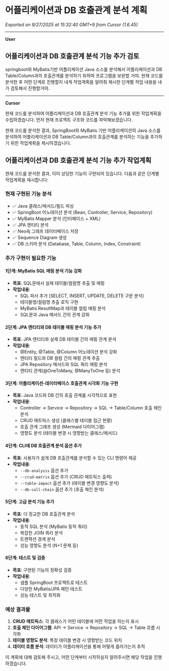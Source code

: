 # 어플리케이션과 DB 호출관계 분석 계획
_Exported on 9/27/2025 at 15:32:40 GMT+9 from Cursor (1.6.45)_

---

**User**

## 어플리케이션과 DB 호출관계 분석 기능 추가 검토
springboot와 MyBatis기반 어플리케이션 Java 소스를 분석해서 어플리케이션과 DB Table/Column과의 호출관계를 분석하기 위하여 프로그램을 보완할 거야.
현재 코드를 분석한 후 어떤 단계로 진행할지 내게 작업계획을 알려줘
제시한 단계별 작업 내용을 내가 검토해서 진행할거야. 

---

**Cursor**

현재 코드를 분석하여 어플리케이션과 DB 호출관계 분석 기능 추가를 위한 작업계획을 수립하겠습니다. 먼저 현재 프로젝트 구조와 코드를 파악해보겠습니다.


현재 코드를 분석한 결과, SpringBoot와 MyBatis 기반 어플리케이션의 Java 소스를 분석하여 어플리케이션과 DB Table/Column과의 호출관계를 분석하는 기능을 추가하기 위한 작업계획을 제시하겠습니다.


## 어플리케이션과 DB 호출관계 분석 기능 추가 작업계획

현재 코드를 분석한 결과, 이미 상당한 기능이 구현되어 있습니다. 다음과 같은 단계별 작업계획을 제시합니다:

### **현재 구현된 기능 분석**
- ✅ Java 클래스/메서드/필드 파싱
- ✅ SpringBoot 어노테이션 분석 (Bean, Controller, Service, Repository)
- ✅ MyBatis Mapper 분석 (인터페이스 + XML)
- ✅ JPA 엔티티 분석
- ✅ Neo4j 그래프 데이터베이스 저장
- ✅ Sequence Diagram 생성
- ✅ DB 스키마 분석 (Database, Table, Column, Index, Constraint)

### **추가 구현이 필요한 기능**

#### **1단계: MyBatis SQL 매핑 분석 기능 강화** 
- **목표**: SQL문에서 실제 테이블/컬럼명 추출 및 매핑
- **작업내용**:
  - SQL 파서 추가 (SELECT, INSERT, UPDATE, DELETE 구문 분석)
  - 테이블명/컬럼명 추출 로직 구현
  - MyBatis ResultMap과 테이블 컬럼 매핑 분석
  - SQL문과 Java 메서드 간의 관계 강화

#### **2단계: JPA 엔티티와 DB 테이블 매핑 분석 기능 추가**
- **목표**: JPA 엔티티와 실제 DB 테이블 간의 매핑 관계 분석
- **작업내용**:
  - @Entity, @Table, @Column 어노테이션 분석 강화
  - 엔티티 필드와 DB 컬럼 간의 매핑 관계 추출
  - JPA Repository 메서드와 SQL 쿼리 매핑 분석
  - 엔티티 관계(@OneToMany, @ManyToOne 등) 분석

#### **3단계: 어플리케이션-데이터베이스 호출관계 시각화 기능 구현**
- **목표**: Java 코드와 DB 간의 호출 관계를 시각적으로 표현
- **작업내용**:
  - Controller → Service → Repository → SQL → Table/Column 호출 체인 분석
  - CRUD 매트릭스 생성 (클래스별 테이블 접근 현황)
  - 호출 관계 그래프 생성 (Mermaid 다이어그램)
  - 영향도 분석 (테이블 변경 시 영향받는 클래스/메서드)

#### **4단계: CLI에 DB 호출관계 분석 옵션 추가**
- **목표**: 사용자가 쉽게 DB 호출관계를 분석할 수 있는 CLI 명령어 제공
- **작업내용**:
  - `--db-analysis` 옵션 추가
  - `--crud-matrix` 옵션 추가 (CRUD 매트릭스 출력)
  - `--table-impact` 옵션 추가 (테이블 변경 영향도 분석)
  - `--db-call-chain` 옵션 추가 (호출 체인 분석)

#### **5단계: 고급 분석 기능 추가**
- **목표**: 더 정교한 DB 호출관계 분석
- **작업내용**:
  - 동적 SQL 분석 (MyBatis 동적 쿼리)
  - 복잡한 JOIN 쿼리 분석
  - 트랜잭션 경계 분석
  - 성능 영향도 분석 (N+1 문제 등)

#### **6단계: 테스트 및 검증**
- **목표**: 구현된 기능의 정확성 검증
- **작업내용**:
  - 샘플 SpringBoot 프로젝트로 테스트
  - 다양한 MyBatis/JPA 패턴 테스트
  - 성능 테스트 및 최적화

### **예상 결과물**
1. **CRUD 매트릭스**: 각 클래스가 어떤 테이블에 어떤 작업을 하는지 표시
2. **호출 체인 다이어그램**: API → Service → Repository → SQL → Table 흐름 시각화
3. **테이블 영향도 분석**: 특정 테이블 변경 시 영향받는 코드 위치
4. **데이터 흐름 분석**: 데이터가 어플리케이션을 통해 어떻게 흘러가는지 추적

이 계획에 대해 검토해 주시고, 어떤 단계부터 시작하실지 알려주시면 해당 작업을 진행하겠습니다.

